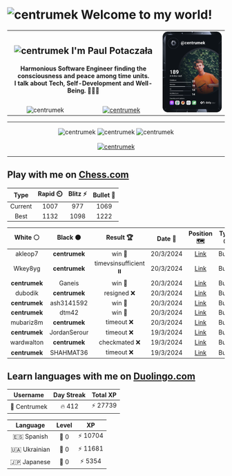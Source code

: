 <h1>
  <img
    src="https://emojis.slackmojis.com/emojis/images/1531849430/4246/blob-sunglasses.gif"
    width="30"
    alt="centrumek"
  />
  Welcome to my world!
</h1>

<table>
  <tbody>
    <tr>
      <td align="center" width="70%" colspan="2">
        <h2>
          <img
            src="https://raw.githubusercontent.com/MartinHeinz/MartinHeinz/master/wave.gif"
            width="30px"
            alt="centrumek"
          />
          I'm Paul Potaczała
        </h2>
        <h4>
          Harmonious Software Engineer finding the consciousness and peace among time units.
          <br/>
          I talk about Tech, Self-Development and Well-Being. 🌿🧘🚀
        </h4>
      </td>
      <td width="30%" rowspan="2">
        <a href="https://app.daily.dev/centrumek">
          <img
            src="./devcard.svg"
            alt="centrumek"
          />
        </a>
      </td>
    </tr>
    <tr align="center">
      <td>
        <img
          src="https://komarev.com/ghpvc/?username=centrumek&label=visitors&color=0e75b6&style=flat"
          alt="centrumek"
        >
      </td>
      <td>
        <a href="https://stackoverflow.com/users/14496012/centrumek">
          <img
            src="https://stackoverflow.com/users/flair/14496012.png?theme=dark"
            alt="centrumek"
          >
        </a>
      </td>
    </tr>
  </tbody>
</table>

---
<div align="center">
  <img 
    src="https://github-readme-stats.vercel.app/api?username=centrumek&show_icons=true&count_private=true&theme=dark&hide_border=true&hide=issues,contribs&bg_color=00000000"
    alt="centrumek"
  />
  <img
    src="https://github-readme-stats.vercel.app/api/top-langs/?username=centrumek&layout=compact&hide_border=true&theme=dark&bg_color=00000000&langs_count=6&exclude_repo=air-statistic-app"
    alt="centrumek"
  />
  <img 
    src="https://github-readme-streak-stats.herokuapp.com?user=centrumek&theme=dark&hide_border=true&background=FFFFFF00"
    alt="centrumek"
  />
  <br/>
  <br/>
  <a href="https://www.buymeacoffee.com/centrumek">
    <img
      src="https://cdn.buymeacoffee.com/buttons/v2/default-orange.png"
      height="50"
      width="210"
      alt="centrumek"
    />
  </a>
</div>

---

## Play with me on [Chess.com](https://www.chess.com/member/centrumek)

<div align="center">
<!--START_SECTION:chessStats-->
<!-- Automatically generated with https://github.com/Balastrong/chess-stats-action -->

| Type | Rapid ⏲️ | Blitz ⚡ | Bullet 🔫 |
|:---:|:---:|:---:|:---:|
| Current | 1007 | 977 | 1069 |
| Best | 1132 | 1098 | 1222 |

| White ⚪ | Black ⚫ | Result 🏆 | Date 📅 | Position 🗺️ | Type 🕕 |
|:---:|:---:|:---:|:---:|:---:|:---:|
| akleop7 | **centrumek** | win 🥇 | 20/3/2024 | <a href="http://www.ee.unb.ca/cgi-bin/tervo/fen.pl?select=r4rk1/p6p/1pp1bnp1/2P5/2Q5/6P1/PP3PBP/R4RK1 w - -">Link</a> | Bullet |
| Wkey8yg | **centrumek** | timevsinsufficient ⏸️ | 20/3/2024 | <a href="http://www.ee.unb.ca/cgi-bin/tervo/fen.pl?select=8/7k/8/5KPP/8/8/8/8 w - -">Link</a> | Bullet |
| **centrumek** | Ganeis | win 🥇 | 20/3/2024 | <a href="http://www.ee.unb.ca/cgi-bin/tervo/fen.pl?select=8/5pkp/Rp2rp2/pB5P/P4pP1/8/5PK1/8 b - -">Link</a> | Bullet |
| dubodik | **centrumek** | resigned ❌ | 20/3/2024 | <a href="http://www.ee.unb.ca/cgi-bin/tervo/fen.pl?select=r4kr1/pppb3p/2np2p1/5pB1/3P4/2P5/PP4PP/RN1QR1K1 b - -">Link</a> | Bullet |
| **centrumek** | ash3141592 | win 🥇 | 20/3/2024 | <a href="http://www.ee.unb.ca/cgi-bin/tervo/fen.pl?select=6r1/1p6/1p1p4/3P4/2PKbk2/P7/1P6/4q3 b - -">Link</a> | Bullet |
| **centrumek** | dtm42 | win 🥇 | 20/3/2024 | <a href="http://www.ee.unb.ca/cgi-bin/tervo/fen.pl?select=2Q2b1k/7p/1p1p1p2/8/1B1pP3/7P/4B1P1/5RK1 b - -">Link</a> | Bullet |
| mubariz8m | **centrumek** | timeout ❌ | 20/3/2024 | <a href="http://www.ee.unb.ca/cgi-bin/tervo/fen.pl?select=1k6/4P3/3n1P2/3p1P1q/3P4/2K5/8/8 b - -">Link</a> | Bullet |
| **centrumek** | JordanSerour | timeout ❌ | 19/3/2024 | <a href="http://www.ee.unb.ca/cgi-bin/tervo/fen.pl?select=1r6/6k1/5p1p/6p1/K1R1PP2/1p6/5P1P/8 w - -">Link</a> | Bullet |
| wardwalton | **centrumek** | checkmated ❌ | 19/3/2024 | <a href="http://www.ee.unb.ca/cgi-bin/tervo/fen.pl?select=1k1R4/ppp3pp/8/8/1P2p3/4P3/P5PP/2R3K1 b - -">Link</a> | Bullet |
| **centrumek** | SHAHMAT36 | timeout ❌ | 19/3/2024 | <a href="http://www.ee.unb.ca/cgi-bin/tervo/fen.pl?select=8/1R3ppk/7p/3BpP1n/1P2P3/5PK1/3R3P/8 w - -">Link</a> | Bullet |

<!--END_SECTION:chessStats-->
</div>

## Learn languages with me on [Duolingo.com](https://www.duolingo.com/profile/Centrumek)

<div align="center">
<!--START_SECTION:duolingoStats-->
<!-- Automatically generated with https://github.com/centrumek/duolingo-readme-stats-->

| Username | Day Streak | Total XP |
|:---:|:---:|:---:|
| 👤 Centrumek | 🔥 412 | ⚡ 27739 |

| Language | Level | XP |
|:---:|:---:|:---:|
| 🇪🇸 Spanish | 👑 0 | ⚡ 10704 |
| 🇺🇦 Ukrainian | 👑 0 | ⚡ 11681 |
| 🇯🇵 Japanese | 👑 0 | ⚡ 5354 |

<!--END_SECTION:duolingoStats-->
</div>
<!--
**centrumek/centrumek** is a ✨ _special_ ✨ repository because its `README.md` (this file) appears on your GitHub profile.

Here are some ideas to get you started:

- 🔭 I’m currently working on ...
- 🌱 I’m currently learning ...
- 👯 I’m looking to collaborate on ...
- 🤔 I’m looking for help with ...
- 💬 Ask me about ...
- 📫 How to reach me: ...
- 😄 Pronouns: ...
- ⚡ Fun fact: ...
-->
